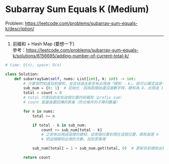 Subarray Sum Equals K (Medium)
===

Problem: https://leetcode.com/problems/subarray-sum-equals-k/description/

---

1.  前綴和 + Hash Map (要想一下)   
參考：https://leetcode.com/problems/subarray-sum-equals-k/solutions/6156695/adding-number-of-current-total-k/
```python
# time: O(n), space: O(n)

class Solution:
    def subarraySum(self, nums: List[int], k: int) -> int:
        # 只要我們知道目前總和，並且找過去是否有出現過「總和 - k」，就可以確定這是一個答案
        sub_num = {0: 1}  # 初始化：因為剛開始還沒選數字時，總和為 0，出現過 1 次
        total = count = 0
        # total 代表目前走到這個位置的前綴和（prefix sum）
        # count 是最後要回傳的答案（符合條件的子陣列數量）

        for n in nums:
            total += n

            if total - k in sub_num:
                count += sub_num[total - k] 
                # 之前有出現過這樣的總和，從那個位置到現在這個位置，總和就是 k
                # 把這個總和出現的次數，加到答案裡

            sub_num[total] = 1 + sub_num.get(total, 0)  # 更新目前總和出現的次數

        return count
```
